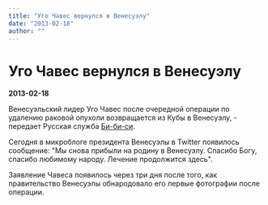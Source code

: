 ```yaml
---
title: "Уго Чавес вернулся в Венесуэлу"
date: "2013-02-18"
author: ""
---
```


# Уго Чавес вернулся в Венесуэлу

**2013-02-18** 

Венесуэльский лидер Уго Чавес после очередной операции по удалению раковой опухоли возвращается из Кубы в Венесуэлу, - передает Русская служба [Би-би-си](http://www.bbc.co.uk/russian/rolling_news/2013/02/130218_rn_chavez_venezuela.shtml).

Сегодня в микроблоге президента Венесуэлы в Twitter появилось сообщение: "Мы снова прибыли на родину в Венесуэлу. Спасибо Богу, спасибо любимому народу. Лечение продолжится здесь".

Заявление Чавеса появилось через три дня после того, как правительство Венесуэлы обнародовало его первые фотографии после операции.